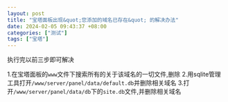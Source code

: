 ```yaml
---
layout: post
title: "宝塔面板出现&quot;您添加的域名已存在&quot; 的解决办法"
date: 2024-02-05 09:43:37 +08:00
categories: ["测试"]
tags: ["宝塔"]
---
```


执行完以前三步即可解决

1.在宝塔面板的`www`文件下搜索所有的关于该域名的一切文件,删除
2.用sqlite管理工具打开`/www/server/panel/data/default.db`并删除相关域名
3.打开`/www/server/panel/data/db`下的`site.db`文件,并删除相关域名
